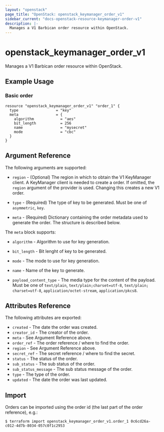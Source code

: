 ```yaml
---
layout: "openstack"
page_title: "OpenStack: openstack_keymanager_order_v1"
sidebar_current: "docs-openstack-resource-keymanager-order-v1"
description: |-
  Manages a V1 Barbican order resource within OpenStack.
---
```


# openstack\_keymanager\_order\_v1

Manages a V1 Barbican order resource within OpenStack.

## Example Usage

### Basic order

```hcl
resource "openstack_keymanager_order_v1" "order_1" {
  type                 = "key"
  meta                 = {
    algorithm            = "aes"
    bit_length           = 256
    name                 = "mysecret"
    mode                 = "cbc"
  }
}
```

## Argument Reference

The following arguments are supported:

* `region` - (Optional) The region in which to obtain the V1 KeyManager client.
    A KeyManager client is needed to create a order. If omitted, the
    `region` argument of the provider is used. Changing this creates a new
    V1 order.

* `type` - (Required) The type of key to be generated. Must be one of `asymmetric`, `key`.

* `meta` - (Required) Dictionary containing the order metadata used to generate the order. The structure is described below.

The `meta` block supports:

* `algorithm` - Algorithm to use for key generation.

* `bit_length` - Bit lenght of key to be generated.

* `mode` - The mode to use for key generation.

* `name` - Name of the key to generate.

* `payload_content_type` - The media type for the content of the payload. Must be one of `text/plain`, `text/plain;charset=utf-8`, `text/plain; charset=utf-8`, `application/octet-stream`, `application/pkcs8`.

## Attributes Reference

The following attributes are exported:

* `created` - The date the order was created.
* `creator_id` - The creator of the order.
* `meta` - See Argument Reference above.
* `order_ref` - The order reference / where to find the order.
* `region` - See Argument Reference above.
* `secret_ref` - The secret reference / where to find the secret.
* `status` - The status of the order.
* `sub_status` - The sub status of the order.
* `sub_status_message` - The sub status message of the order.
* `type` - The type of the order.
* `updated` - The date the order was last updated.

## Import

Orders can be imported using the order id (the last part of the order reference), e.g.:

```
$ terraform import openstack_keymanager_order_v1.order_1 0c6cd26a-c012-4d7b-8034-057c0f1c2953

